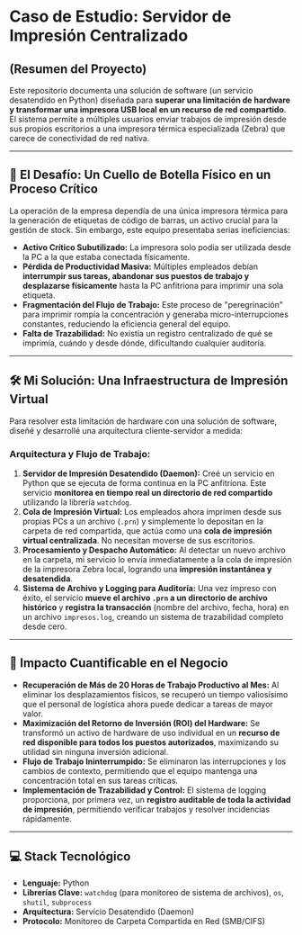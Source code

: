 # Caso de Estudio: Servidor de Impresión Centralizado

## (Resumen del Proyecto)

Este repositorio documenta una solución de software (un servicio desatendido en Python) diseñada para **superar una limitación de hardware y transformar una impresora USB local en un recurso de red compartido**. El sistema permite a múltiples usuarios enviar trabajos de impresión desde sus propios escritorios a una impresora térmica especializada (Zebra) que carece de conectividad de red nativa.

---

## 🎯 El Desafío: Un Cuello de Botella Físico en un Proceso Crítico

La operación de la empresa dependía de una única impresora térmica para la generación de etiquetas de código de barras, un activo crucial para la gestión de stock. Sin embargo, este equipo presentaba serias ineficiencias:

*   **Activo Crítico Subutilizado:** La impresora solo podía ser utilizada desde la PC a la que estaba conectada físicamente.
*   **Pérdida de Productividad Masiva:** Múltiples empleados debían **interrumpir sus tareas, abandonar sus puestos de trabajo y desplazarse físicamente** hasta la PC anfitriona para imprimir una sola etiqueta.
*   **Fragmentación del Flujo de Trabajo:** Este proceso de "peregrinación" para imprimir rompía la concentración y generaba micro-interrupciones constantes, reduciendo la eficiencia general del equipo.
*   **Falta de Trazabilidad:** No existía un registro centralizado de qué se imprimía, cuándo y desde dónde, dificultando cualquier auditoría.

---

## 🛠️ Mi Solución: Una Infraestructura de Impresión Virtual

Para resolver esta limitación de hardware con una solución de software, diseñé y desarrollé una arquitectura cliente-servidor a medida:

### Arquitectura y Flujo de Trabajo:

1.  **Servidor de Impresión Desatendido (Daemon):** Creé un servicio en Python que se ejecuta de forma continua en la PC anfitriona. Este servicio **monitorea en tiempo real un directorio de red compartido** utilizando la librería `watchdog`.
2.  **Cola de Impresión Virtual:** Los empleados ahora imprimen desde sus propias PCs a un archivo (`.prn`) y simplemente lo depositan en la carpeta de red compartida, que actúa como una **cola de impresión virtual centralizada**. No necesitan moverse de sus escritorios.
3.  **Procesamiento y Despacho Automático:** Al detectar un nuevo archivo en la carpeta, mi servicio lo envía inmediatamente a la cola de impresión de la impresora Zebra local, logrando una **impresión instantánea y desatendida**.
4.  **Sistema de Archivo y Logging para Auditoría:** Una vez impreso con éxito, el servicio **mueve el archivo `.prn` a un directorio de archivo histórico** y **registra la transacción** (nombre del archivo, fecha, hora) en un archivo `impresos.log`, creando un sistema de trazabilidad completo desde cero.

---

## 🚀 Impacto Cuantificable en el Negocio

*   **Recuperación de Más de 20 Horas de Trabajo Productivo al Mes:** Al eliminar los desplazamientos físicos, se recuperó un tiempo valiosísimo que el personal de logística ahora puede dedicar a tareas de mayor valor.
*   **Maximización del Retorno de Inversión (ROI) del Hardware:** Se transformó un activo de hardware de uso individual en un **recurso de red disponible para todos los puestos autorizados**, maximizando su utilidad sin ninguna inversión adicional.
*   **Flujo de Trabajo Ininterrumpido:** Se eliminaron las interrupciones y los cambios de contexto, permitiendo que el equipo mantenga una concentración total en sus tareas críticas.
*   **Implementación de Trazabilidad y Control:** El sistema de logging proporciona, por primera vez, un **registro auditable de toda la actividad de impresión**, permitiendo verificar trabajos y resolver incidencias rápidamente.

---

## 💻 Stack Tecnológico

*   **Lenguaje:** Python
*   **Librerías Clave:** `watchdog` (para monitoreo de sistema de archivos), `os`, `shutil`, `subprocess`
*   **Arquitectura:** Servicio Desatendido (Daemon)
*   **Protocolo:** Monitoreo de Carpeta Compartida en Red (SMB/CIFS)
